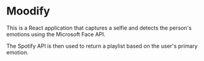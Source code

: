 # Moodify

This is a React application that captures a selfie and detects the person's emotions using the Microsoft Face API. 

The Spotify API is then used to return a playlist based on the user's primary emotion.

